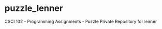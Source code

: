 puzzle_lenner
=============

CSCI 102 - Programming Assignments - Puzzle Private Repository for lenner